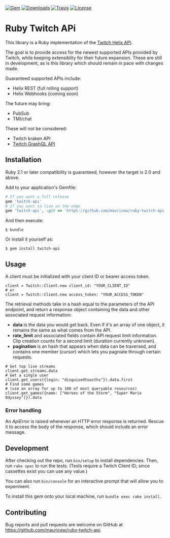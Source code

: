 [![Gem](https://img.shields.io/gem/v/twitch-api.svg)]()
[![Downloads](https://img.shields.io/gem/dt/twitch-api.svg)]()
[![Travis](https://img.shields.io/travis/mauricew/ruby-twitch-api.svg)]()
[![License](https://img.shields.io/github/license/mauricew/ruby-twitch-api.svg)]()
# Ruby Twitch APi

This library is a Ruby implementation of the [Twitch Helix API](https://dev.twitch.tv/docs/api).

The goal is to provide access for the newest supported APIs provided by Twitch, while keeping extensiblity for their future expansion. These are still in development, as is this library which should remain in pace with changes made.

Guaranteed supported APIs include:
* Helix REST (full rolling support)
* Helix Webhooks (coming soon)

The future may bring:
* PubSub
* TMI/chat

These will not be considered:
* Twitch kraken API
* [Twitch GraphQL API](https://github.com/mauricew/twitch-graphql-api)

## Installation
Ruby 2.1 or later compatibility is guaranteed, however the target is 2.0 and above.

Add to your application's Gemfile:

```ruby
# If you want a full release
gem 'twitch-api'
# If you want to live on the edge
gem 'twitch-api', :git => 'https://github.com/mauricew/ruby-twitch-api'
```

And then execute:

    $ bundle

Or install it yourself as:

    $ gem install twitch-api

## Usage
A client must be initialized with your client ID or bearer access token.
```
client = Twitch::Client.new client_id: "YOUR_CLIENT_ID"
# or
client = Twitch::Client.new access_token: "YOUR_ACCESS_TOKEN"
```
The retrieval methods take in a hash equal to the parameters of the API endpoint, and return a response object containing the data and other associated request information:
* **data** is the data you would get back. Even if it's an array of one object, it remains the same as what comes from the API.
* **rate_limit** and associated fields contain API request limit information. Clip creation counts for a second limit (duration currently unknown).
* **pagination** is an hash that appears when data can be traversed, and contains one member (*cursor*) which lets you pagniate through certain requests.
```
# Get top live streams
client.get_streams.data
# Get a single user
client.get_users({login: "disguisedtoasths"}).data.first
# Find some games
# (use an array for up to 100 of most queryable resources)
client.get_games({name: ["Heroes of the Storm", "Super Mario Odyssey"]}).data
```

### Error handling
An *ApiError* is raised whenever an HTTP error response is returned.
Rescue it to access the body of the response, which should include an error message.

## Development

After checking out the repo, run `bin/setup` to install dependencies. Then, run `rake spec` to run the tests. (Tests require a Twitch Client ID; since cassettes exist you can use any value.)

You can also run `bin/console` for an interactive prompt that will allow you to experiment.

To install this gem onto your local machine, run `bundle exec rake install`.

## Contributing

Bug reports and pull requests are welcome on GitHub at https://github.com/mauricew/ruby-twitch-api.
